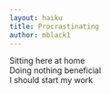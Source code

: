 ```yaml
---
layout: haiku
title: Procrastinating
author: mblack1
---
```


Sitting here at home<br>
Doing nothing beneficial<br>
I should start my work<br>